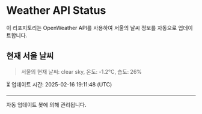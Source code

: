 
# Weather API Status

이 리포지토리는 OpenWeather API를 사용하여 서울의 날씨 정보를 자동으로 업데이트합니다.

## 현재 서울 날씨
> 서울의 현재 날씨: clear sky, 온도: -1.2°C, 습도: 26%

⏳ 업데이트 시간: 2025-02-16 19:11:48 (UTC)

---
자동 업데이트 봇에 의해 관리됩니다.
